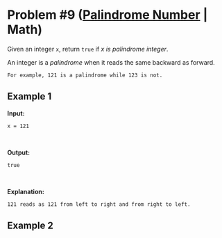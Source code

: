 # Problem #9 ([Palindrome Number](https://leetcode.com/problems/palindrome-number/) | Math)

Given an integer `x`, return `true` if *x is palindrome integer*.

An integer is a *palindrome* when it reads the same backward as forward.

    For example, 121 is a palindrome while 123 is not.

## Example 1
**Input:**

    x = 121
<br/>

**Output:**

    true
<br/>

**Explanation:**

    121 reads as 121 from left to right and from right to left.

## Example 2
